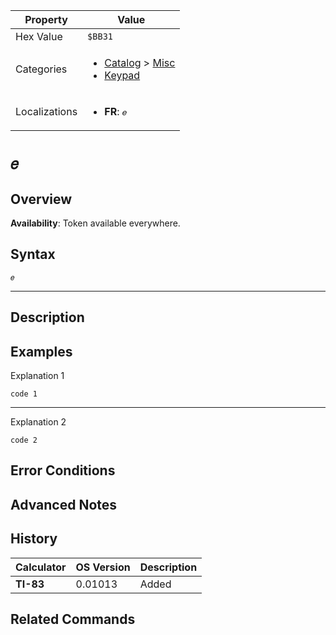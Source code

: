 | Property      | Value |
|---------------|-------|
| Hex Value     | `$BB31`|
| Categories    | <ul><li>[Catalog](<../categories/Catalog.md>) > [Misc](<../categories/Catalog.md#Misc>)</li><li>[Keypad](<../categories/Keypad.md>)</li></ul> |
| Localizations | <ul><li><b>FR</b>: `𝑒`</li></ul> |

# `𝑒`

## Overview



<b>Availability</b>: Token available everywhere.

## Syntax
`𝑒`

<hr>

## Description


## Examples

Explanation 1
```ti-basic
code 1
```
---
Explanation 2
```ti-basic
code 2
```

## Error Conditions


## Advanced Notes


## History
| Calculator | OS Version | Description |
|------------|------------|-------------|
| <b>TI-83</b> | 0.01013 | Added |

## Related Commands

